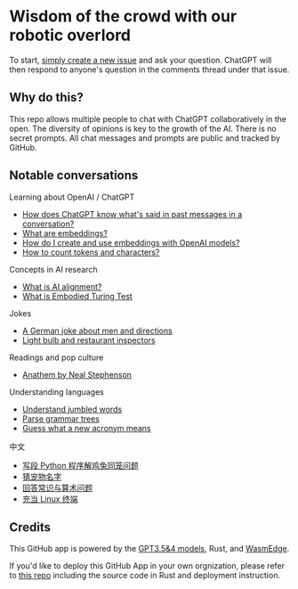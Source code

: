 # Wisdom of the crowd with our robotic overlord

To start, [simply create a new issue](https://github.com/second-state/chat-with-chatgpt/issues/new) and ask your question. ChatGPT will then respond to anyone's question in the comments thread under that issue.

## Why do this?

This repo allows multiple people to chat with ChatGPT collaboratively in the open. The diversity of opinions is key to the growth of the AI. There is no secret prompts. All chat messages and prompts are public and tracked by GitHub.

## Notable conversations

Learning about OpenAI / ChatGPT
* [How does ChatGPT know what's said in past messages in a conversation?](https://github.com/second-state/chat-with-chatgpt/issues/210)
* [What are embeddings?](https://github.com/second-state/chat-with-chatgpt/issues/188)
* [How do I create and use embeddings with OpenAI models?](https://github.com/second-state/chat-with-chatgpt/issues/202)
* [How to count tokens and characters?](https://github.com/second-state/chat-with-chatgpt/issues/203)

Concepts in AI research
* [What is AI alignment?](https://github.com/second-state/chat-with-chatgpt/issues/179)
* [What is Embodied Turing Test](https://github.com/second-state/chat-with-chatgpt/issues/211)

Jokes
* [A German joke about men and directions](https://github.com/second-state/chat-with-chatgpt/issues/123)
* [Light bulb and restaurant inspectors](https://github.com/second-state/chat-with-chatgpt/issues/109)

Readings and pop culture
* [Anathem by Neal Stephenson](https://github.com/second-state/chat-with-chatgpt/issues/46)


Understanding languages
* [Understand jumbled words](https://github.com/second-state/chat-with-chatgpt/issues/204)
* [Parse grammar trees](https://github.com/second-state/chat-with-chatgpt/issues/94)
* [Guess what a new acronym means](https://github.com/second-state/chat-with-chatgpt/issues/97)


中文
* [写段 Python 程序解鸡兔同笼问题](https://github.com/second-state/chat-with-chatgpt/issues/192)
* [猜宠物名字](https://github.com/second-state/chat-with-chatgpt/issues/44)
* [回答常识与算术问题](https://github.com/second-state/chat-with-chatgpt/issues/43)
* [充当 Linux 终端](https://github.com/second-state/chat-with-chatgpt/issues/133)

## Credits

This GitHub app is powered by the [GPT3.5&4 models](https://openai.com/blog/introducing-chatgpt-and-whisper-apis), Rust, and [WasmEdge](https://github.com/WasmEdge/WasmEdge).

If you'd like to deploy this GitHub App in your own orgnization, please refer to [this repo](https://github.com/flows-network/chatgpt-github-app) including the source code in Rust and deployment instruction.

